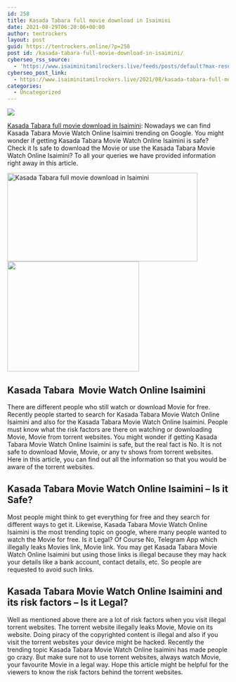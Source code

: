 ```yaml
---
id: 258
title: Kasada Tabara full movie download in Isaimini
date: 2021-08-29T06:20:06+00:00
author: tentrockers
layout: post
guid: https://tentrockers.online/?p=258
post id: /kasada-tabara-full-movie-download-in-isaimini/
cyberseo_rss_source:
  - 'https://www.isaiminitamilrockers.live/feeds/posts/default?max-results=150&start-index=1'
cyberseo_post_link:
  - https://www.isaiminitamilrockers.live/2021/08/kasada-tabara-full-movie-download-in.html
categories:
  - Uncategorized
---
```

<div class="media_block">
  <img src="https://1.bp.blogspot.com/-WIEmCiib69U/YSet2ZDbVCI/AAAAAAAABJk/lUxnbA_nkOIb2bM5NWpjm9-ovqsRhg42QCLcBGAsYHQ/s72-w433-h201-c/maxresdefault.jpg" class="media_thumbnail" />
</div>

<meta content="Kasada Tabara full movie download in Isaimini : Nowadays we can find Kasada Tabara Movie Watch Online Isaimini trending on Google. You might..." name="twitter:description" />

  


<center>
</center>

<span><a href="https://www.tamilrockerz.online/kasada-tabara-full-movie-download-in-isaimini/">Kasada Tabara full movie download in Isaimini</a></span><span>: Nowadays we can find Kasada Tabara Movie Watch Online Isaimini trending on Google. You might wonder if getting Kasada Tabara Movie Watch Online Isaimini is safe? Check it Is safe to download the Movie or use the Kasada Tabara Movie Watch Online Isaimini? To all your queries we have provided information right away in this article.</span>

<div class="separator">
  <a href="https://1.bp.blogspot.com/-WIEmCiib69U/YSet2ZDbVCI/AAAAAAAABJk/lUxnbA_nkOIb2bM5NWpjm9-ovqsRhg42QCLcBGAsYHQ/s1280/maxresdefault.jpg" imageanchor="1"><img loading="lazy" alt="Kasada Tabara full movie download in Isaimini" border="0" data-original-height="720" data-original-width="1280" height="201" src="https://1.bp.blogspot.com/-WIEmCiib69U/YSet2ZDbVCI/AAAAAAAABJk/lUxnbA_nkOIb2bM5NWpjm9-ovqsRhg42QCLcBGAsYHQ/w433-h201/maxresdefault.jpg" width="433" /></a>
</div>



<div class="separator">
  <a href="https://www.tamilrockerz.online/kasada-tabara-full-movie-download-in-isaimini/" imageanchor="1"><img loading="lazy" border="0" data-original-height="250" data-original-width="300" height="250" src="https://1.bp.blogspot.com/-nfbzYVobUik/YMlpOerzdgI/AAAAAAAAA3Y/aAupsOUs_WMY6Lv7R1OtZhI6OqaRh-YAwCPcBGAYYCw/s0/e854879156f0849f3d27a89db88ed039.png" width="300" /></a>
</div>

<span id="docs-internal-guid-13e14247-7fff-0935-c100-f00d584629c7"></p> 

<h2 dir="ltr">
  <span>Kasada Tabara&nbsp; Movie Watch Online Isaimini</span>
</h2>

<p dir="ltr">
  <span>There are different people who still watch or download Movie for free. Recently people started to search for Kasada Tabara Movie Watch Online Isaimini and also for the Kasada Tabara Movie Watch Online Isaimini. People must know what the risk factors are there on watching or downloading Movie, Movie from torrent websites. You might wonder if getting Kasada Tabara Movie Watch Online Isaimini is safe, but the real fact is No. It is not safe to download Movie, Movie, or any tv shows from torrent websites.&nbsp; Here in this article, you can find out all the information so that you would be aware of the torrent websites.</span>
</p>

<h2 dir="ltr">
  <span>Kasada Tabara Movie Watch Online Isaimini </span><span>&#8211; </span><span>Is it Safe?</span>
</h2>

<p dir="ltr">
  <span>Most people might think to get everything for free and they search for different ways to get it. Likewise, Kasada Tabara Movie Watch Online Isaimini is the most trending topic on google, where many people wanted to watch the Movie for free. Is it Legal? Of Course No, Telegram App which illegally leaks Movies link, Movie link. You may get Kasada Tabara Movie Watch Online Isaimini but using those links is illegal because they may hack your details like a bank account, contact details, etc. So people are requested to avoid such links.</span>
</p>

<h2 dir="ltr">
  <span>Kasada Tabara Movie Watch Online Isaimini and its risk factors </span><span>&#8211; Is it Legal?</span>
</h2>

<p dir="ltr">
  <span>Well as mentioned above there are a lot of risk factors when you visit illegal torrent websites. The torrent website illegally leaks Movie, Movie on its website. Doing piracy of the copyrighted content is illegal and also if you visit the torrent websites your device might be hacked. Recently the trending topic Kasada Tabara Movie Watch Online Isaimini has made people go crazy. But make sure not to use torrent websites, always watch Movie, your favourite Movie in a legal way. Hope this article might be helpful for the viewers to know the risk factors behind the torrent websites.</span>
</p>

<p>
  </span><br /> 
  
  <center>
  </center>
</p>